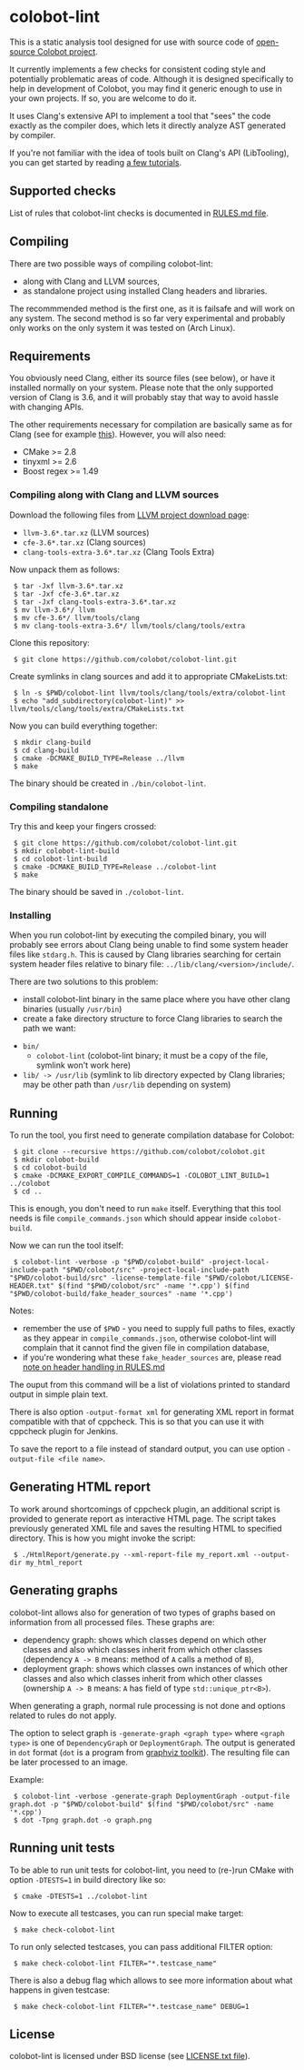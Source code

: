 # colobot-lint

This is a static analysis tool designed for use with source code of [open-source Colobot project](http://github.com/colobot/colobot).

It currently implements a few checks for consistent coding style and potentially problematic areas of code. Although it is designed specifically to help in development of Colobot, you may find it generic enough to use in your own projects. If so, you are welcome to do it.

It uses Clang's extensive API to implement a tool that "sees" the code exactly as the compiler does, which lets it directly analyze AST generated by compiler.

If you're not familiar with the idea of tools built on Clang's API (LibTooling), you can get started by reading [a few tutorials](http://clang.llvm.org/docs/LibASTMatchersTutorial.html).

## Supported checks

List of rules that colobot-lint checks is documented in [RULES.md file](RULES.md).

## Compiling

There are two possible ways of compiling colobot-lint:
 - along with Clang and LLVM sources,
 - as standalone project using installed Clang headers and libraries.

The recommmended method is the first one, as it is failsafe and will work on any system.
The second method is so far very experimental and probably only works on the only system it was tested on (Arch Linux).

## Requirements

You obviously need Clang, either its source files (see below), or have it installed normally on your system.
Please note that the only supported version of Clang is 3.6, and it will probably stay that way to avoid hassle with changing APIs.

The other requirements necessary for compilation are basically same as for Clang (see for example [this](http://llvm.org/docs/GettingStarted.html)).
However, you will also need:
 - CMake >= 2.8
 - tinyxml >= 2.6
 - Boost regex >= 1.49

### Compiling along with Clang and LLVM sources

Download the following files from [LLVM project download page](http://llvm.org/releases/download.html):
 - `llvm-3.6*.tar.xz` (LLVM sources)
 - `cfe-3.6*.tar.xz` (Clang sources)
 - `clang-tools-extra-3.6*.tar.xz` (Clang Tools Extra)

Now unpack them as follows:
```
 $ tar -Jxf llvm-3.6*.tar.xz
 $ tar -Jxf cfe-3.6*.tar.xz
 $ tar -Jxf clang-tools-extra-3.6*.tar.xz
 $ mv llvm-3.6*/ llvm
 $ mv cfe-3.6*/ llvm/tools/clang
 $ mv clang-tools-extra-3.6*/ llvm/tools/clang/tools/extra
```

Clone this repository:
```
 $ git clone https://github.com/colobot/colobot-lint.git
```

Create symlinks in clang sources and add it to appropriate CMakeLists.txt:
```
 $ ln -s $PWD/colobot-lint llvm/tools/clang/tools/extra/colobot-lint
 $ echo "add_subdirectory(colobot-lint)" >> llvm/tools/clang/tools/extra/CMakeLists.txt
```

Now you can build everything together:
```
 $ mkdir clang-build
 $ cd clang-build
 $ cmake -DCMAKE_BUILD_TYPE=Release ../llvm
 $ make
```

The binary should be created in `./bin/colobot-lint`.

### Compiling standalone

Try this and keep your fingers crossed:
```
 $ git clone https://github.com/colobot/colobot-lint.git
 $ mkdir colobot-lint-build
 $ cd colobot-lint-build
 $ cmake -DCMAKE_BUILD_TYPE=Release ../colobot-lint
 $ make
```

The binary should be saved in `./colobot-lint`.

### Installing

When you run colobot-lint by executing the compiled binary, you will probably see errors about Clang being unable to find some system header files like `stdarg.h`. This is caused by Clang libraries searching for certain system header files relative to binary file: `../lib/clang/<version>/include/`.

There are two solutions to this problem:
 * install colobot-lint binary in the same place where you have other clang binaries (usually `/usr/bin`)
 * create a fake directory structure to force Clang libraries to search the path we want:
  - `bin/`
    - `colobot-lint` (colobot-lint binary; it must be a copy of the file, symlink won't work here)
  - `lib/ -> /usr/lib` (symlink to lib directory expected by Clang libraries; may be other path than `/usr/lib` depending on system)

## Running

To run the tool, you first need to generate compilation database for Colobot:
```
 $ git clone --recursive https://github.com/colobot/colobot.git
 $ mkdir colobot-build
 $ cd colobot-build
 $ cmake -DCMAKE_EXPORT_COMPILE_COMMANDS=1 -COLOBOT_LINT_BUILD=1 ../colobot
 $ cd ..
```

This is enough, you don't need to run `make` itself. Everything that this tool needs is file `compile_commands.json` which should appear inside `colobot-build`.

Now we can run the tool itself:
```
 $ colobot-lint -verbose -p "$PWD/colobot-build" -project-local-include-path "$PWD/colobot/src" -project-local-include-path "$PWD/colobot-build/src" -license-template-file "$PWD/colobot/LICENSE-HEADER.txt" $(find "$PWD/colobot/src" -name '*.cpp') $(find "$PWD/colobot-build/fake_header_sources" -name '*.cpp')
```

Notes:
 - remember the use of `$PWD` - you need to supply full paths to files, exactly as they appear in `compile_commands.json`, otherwise colobot-lint will complain that it cannot find the given file in compilation database,
 - if you're wondering what these `fake_header_sources` are, please read [note on header handling in RULES.md](RULES.md#note-on-header-handling)

The ouput from this command will be a list of violations printed to standard output in simple plain text.

There is also option `-output-format xml` for generating XML report in format compatible with that of cppcheck. This is so that you can use it with cppcheck plugin for Jenkins.

To save the report to a file instead of standard output, you can use option `-output-file <file name>`.

## Generating HTML report

To work around shortcomings of cppcheck plugin, an additional script is provided to generate report as interactive HTML page. The script takes previously generated XML file and saves the resulting HTML to specified directory. This is how you might invoke the script:
```
 $ ./HtmlReport/generate.py --xml-report-file my_report.xml --output-dir my_html_report
```

## Generating graphs

colobot-lint allows also for generation of two types of graphs based on information from all processed files. These graphs are:
 - dependency graph: shows which classes depend on which other classes and also which classes inherit from which other classes (dependency `A -> B` means: method of `A` calls a method of `B`),
 - deployment graph: shows which classes own instances of which other classes and also which classes inherit from which other classes (ownership `A -> B` means: `A` has field of type `std::unique_ptr<B>`).

When generating a graph, normal rule processing is not done and options related to rules do not apply.

The option to select graph is `-generate-graph <graph type>` where `<graph type>` is one of `DependencyGraph` or `DeploymentGraph`. The output is generated in `dot` format (`dot` is a program from [graphviz toolkit](http://www.graphviz.org/)). The resulting file can be later processed to an image.

Example:
```
 $ colobot-lint -verbose -generate-graph DeploymentGraph -output-file graph.dot -p "$PWD/colobot-build" $(find "$PWD/colobot/src" -name '*.cpp')
 $ dot -Tpng graph.dot -o graph.png
```

## Running unit tests

To be able to run unit tests for colobot-lint, you need to (re-)run CMake with option `-DTESTS=1` in build directory like so:
```
 $ cmake -DTESTS=1 ../colobot-lint
```

Now to execute all testcases, you can run special make target:
```
 $ make check-colobot-lint
```

To run only selected testcases, you can pass additional FILTER option:
```
 $ make check-colobot-lint FILTER="*.testcase_name"
```

There is also a debug flag which allows to see more information about what happens in given testcase:
```
 $ make check-colobot-lint FILTER="*.testcase_name" DEBUG=1
```

## License
colobot-lint is licensed under BSD license (see [LICENSE.txt file](LICENSE.txt)).
